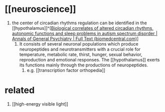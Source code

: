 # [[neuroscience]]
1. the center of circadian rhythms regulation can be identified in the [[hypothalamus]]^[[Biological correlates of altered circadian rhythms, autonomic functions and sleep problems in autism spectrum disorder | Annals of General Psychiatry | Full Text (biomedcentral.com)](https://annals-general-psychiatry.biomedcentral.com/articles/10.1186/s12991-022-00390-6#Sec1)]
	1. It consists of several neuronal populations which produce neuropeptides and neurotransmitters with a crucial role for temperature, metabolic rate, thirst, hunger, sexual behavior, reproduction and emotional responses. The [[hypothalamus]] exerts its functions mainly through the productions of neuropeptides.
		1. e.g. [[transcription factor orthopedia]]

# related
1. [[high-energy visible light]]